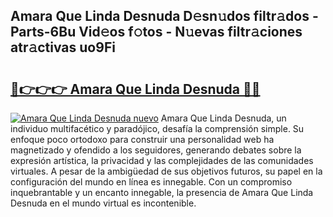 ## Amara Que Linda Desnuda D𝚎sn𝚞dos filtr𝚊dos - Parts-6Bu Vid𝚎os f𝚘tos - N𝚞evas filtr𝚊ciones atr𝚊ctivas uo9Fi

# <h2><a href="http://mb041m0.tromn.icu/?c=Amara+Que+Linda+Desnuda">🔗👉👉👉 Amara Que Linda Desnuda 🔗🔗</a></h2>

[![Amara Que Linda Desnuda nuevo](https://i.imgur.com/pEAQMta.gif)](http://mb041m0.tromn.icu/?c=Amara+Que+Linda+Desnuda)
Amara Que Linda Desnuda, un individuo multifacético y paradójico, desafía la comprensión simple. Su enfoque poco ortodoxo para construir una personalidad web ha magnetizado y ofendido a los seguidores, generando debates sobre la expresión artística, la privacidad y las complejidades de las comunidades virtuales. A pesar de la ambigüedad de sus objetivos futuros, su papel en la configuración del mundo en línea es innegable. Con un compromiso inquebrantable y un encanto innegable, la presencia de Amara Que Linda Desnuda en el mundo virtual es incontenible.
